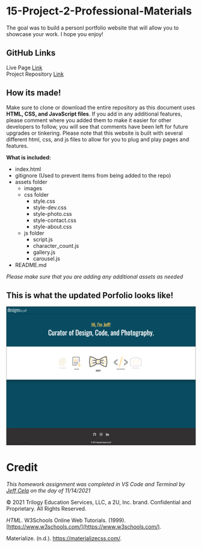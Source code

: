 # 15-Project-2-Professional-Materials

The goal was to build a personl portfolio website that will allow you to showcase your work. I hope you enjoy!

## GitHub Links

Live Page [Link](https://jeffcela.github.io/15-Project-2-Professional-Materials/) <br>
Project Repository [Link](https://github.com/jeffcela/15-Project-2-Professional-Materials/settings/pages)

## How its made!

Make sure to clone or download the entire repository as this document uses **HTML, CSS, and JavaScript files**. If you add in any additional features, please comment where you added them to make it easier for other developers to follow, you will see that comments have been left for future upgrades or tinkering. Please note that this website is built with several different html, css, and js files to allow for you to plug and play pages and features.

**What is included:**

- index.html
- gitignore (Used to prevent items from being added to the repo)
- assets folder
  - images
  - css folder
    - style.css
    - style-dev.css
    - style-photo.css
    - style-contact.css
    - style-about.css
  - js folder
    - script.js
    - character_count.js
    - gallery.js
    - carousel.js
- README.md

_Please make sure that you are adding any additional assets as needed_

## This is what the updated Porfolio looks like!

![](assets/images/portfolio_updated.png)

# Credit<br>

_This homework assignment was completed in VS Code and Terminal by [Jeff Cela](https://www.linkedin.com/in/jeffcela/) on the day of 11/14/2021_

© 2021 Trilogy Education Services, LLC, a 2U, Inc. brand. Confidential and Proprietary. All Rights Reserved.

_HTML._ W3Schools Online Web Tutorials. (1999). [https://www.w3schools.com/](https://www.w3schools.com/).

Materialize. (n.d.). https://materializecss.com/.
